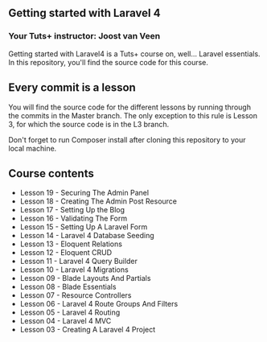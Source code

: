 ## Getting started with Laravel 4

### Your Tuts+ instructor: Joost van Veen

Getting started with Laravel4 is a Tuts+ course on, well... Laravel essentials. In this repository, you'll find the source code for this course.

## Every commit is a lesson

You will find the source code for the different lessons by running through the commits in the Master branch. The only exception to this rule is Lesson 3, for which the source code is in the L3 branch.

Don't forget to run Composer install after cloning this repository to your local machine.

## Course contents

* Lesson 19 - Securing The Admin Panel
* Lesson 18 - Creating The Admin Post Resource
* Lesson 17 - Setting Up the Blog
* Lesson 16 - Validating The Form
* Lesson 15 - Setting Up A Laravel Form
* Lesson 14 - Laravel 4 Database Seeding
* Lesson 13 - Eloquent Relations
* Lesson 12 - Eloquent CRUD
* Lesson 11 - Laravel 4 Query Builder
* Lesson 10 - Laravel 4 Migrations
* Lesson 09 - Blade Layouts And Partials
* Lesson 08 - Blade Essentials
* Lesson 07 - Resource Controllers
* Lesson 06 - Laravel 4 Route Groups And Filters
* Lesson 05 - Laravel 4 Routing
* Lesson 04 - Laravel 4 MVC
* Lesson 03 - Creating A Laravel 4 Project
